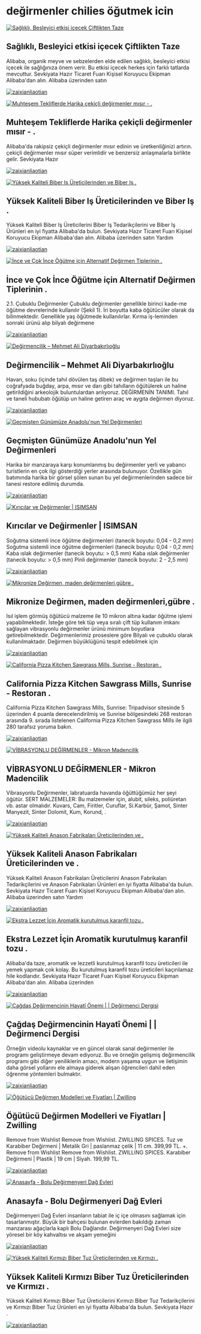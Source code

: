 # değirmenler chilies öğutmek icin
<a href="https://mnn.zoosnet.net/LR/Chatpre.aspx?id=MNN94995150&p=https://topgrinding.com/" target="_blank">![Sağlıklı, Besleyici etkisi içecek Çiftlikten Taze](https://github.com/technlg/images/blob/main/64.jpg)</a>
## Sağlıklı, Besleyici etkisi içecek Çiftlikten Taze
Alibaba, organik meyve ve sebzelerden elde edilen sağlıklı, besleyici etkisi içecek ile sağlığınıza önem verir. Bu etkisi içecek herkes için farklı tatlarda mevcuttur. Sevkiyata Hazır Ticaret Fuarı Kişisel Koruyucu Ekipman Alibaba'dan alın. Alibaba üzerinden satın
<a href="https://mnn.zoosnet.net/LR/Chatpre.aspx?id=MNN94995150&p=https://topgrinding.com/" target="_blank"><img src="https://github.com/technlg/images/raw/main/chat11.jpg" alt="zaixianliaotian"/></a><a href="//whatsapp.shibangsoft.com/WhatsApp.php" ><img src="https://github.com/technlg/images/raw/main/chat11.png" alt=""></a>
<a href="https://mnn.zoosnet.net/LR/Chatpre.aspx?id=MNN94995150&p=https://topgrinding.com/" target="_blank">![Muhteşem Tekliflerde Harika çekiçli değirmenler mısır - .](https://github.com/technlg/images/blob/main/52.jpg)</a>
## Muhteşem Tekliflerde Harika çekiçli değirmenler mısır - .
Alibaba'da rakipsiz çekiçli değirmenler mısır edinin ve üretkenliğinizi artırın. çekiçli değirmenler mısır süper verimlidir ve benzersiz anlaşmalarla birlikte gelir. Sevkiyata Hazır
<a href="https://mnn.zoosnet.net/LR/Chatpre.aspx?id=MNN94995150&p=https://topgrinding.com/" target="_blank"><img src="https://github.com/technlg/images/raw/main/chat11.jpg" alt="zaixianliaotian"/></a><a href="//whatsapp.shibangsoft.com/WhatsApp.php" ><img src="https://github.com/technlg/images/raw/main/chat11.png" alt=""></a>
<a href="https://mnn.zoosnet.net/LR/Chatpre.aspx?id=MNN94995150&p=https://topgrinding.com/" target="_blank">![Yüksek Kaliteli Biber Iş Üreticilerinden ve Biber Iş .](https://github.com/technlg/images/blob/main/12.jpg)</a>
## Yüksek Kaliteli Biber Iş Üreticilerinden ve Biber Iş .
Yüksek Kaliteli Biber Iş Üreticilerini Biber Iş Tedarikçilerini ve Biber Iş Ürünleri en iyi fiyatta Alibaba'da bulun. Sevkiyata Hazır Ticaret Fuarı Kişisel Koruyucu Ekipman Alibaba'dan alın. Alibaba üzerinden satın Yardım
<a href="https://mnn.zoosnet.net/LR/Chatpre.aspx?id=MNN94995150&p=https://topgrinding.com/" target="_blank"><img src="https://github.com/technlg/images/raw/main/chat11.jpg" alt="zaixianliaotian"/></a><a href="//whatsapp.shibangsoft.com/WhatsApp.php" ><img src="https://github.com/technlg/images/raw/main/chat11.png" alt=""></a>
<a href="https://mnn.zoosnet.net/LR/Chatpre.aspx?id=MNN94995150&p=https://topgrinding.com/" target="_blank">![İnce ve Çok İnce Öğütme için Alternatif Değirmen Tiplerinin .](https://github.com/technlg/images/blob/main/4.jpg)</a>
## İnce ve Çok İnce Öğütme için Alternatif Değirmen Tiplerinin .
2.1. Çubuklu Değirmenler Çubuklu değirmenler genellikle birinci kade-me öğütme devrelerinde kullanılır (Şekil 1). İri boyutta kaba öğütücüler olarak da bilinmektedir. Genellikle yaş öğütmede kullanılırlar. Kırma iş-leminden sonraki ürünü alıp bilyalı değirmene
<a href="https://mnn.zoosnet.net/LR/Chatpre.aspx?id=MNN94995150&p=https://topgrinding.com/" target="_blank"><img src="https://github.com/technlg/images/raw/main/chat11.jpg" alt="zaixianliaotian"/></a><a href="//whatsapp.shibangsoft.com/WhatsApp.php" ><img src="https://github.com/technlg/images/raw/main/chat11.png" alt=""></a>
<a href="https://mnn.zoosnet.net/LR/Chatpre.aspx?id=MNN94995150&p=https://topgrinding.com/" target="_blank">![Değirmencilik – Mehmet Ali Diyarbakırlıoğlu](https://github.com/technlg/images/blob/main/59.jpg)</a>
## Değirmencilik – Mehmet Ali Diyarbakırlıoğlu
Havan, soku (içinde tahıl dövülen taş dibek) ve değirmen taşları ile bu coğrafyada buğday, arpa, mısır ve darı gibi tahılların öğütülerek un haline getirildiğini arkeolojik buluntulardan anlıyoruz. DEĞİRMENİN TANIMI. Tahıl ve taneli hububatı öğütüp un haline getiren araç ve aygıta değirmen diyoruz.
<a href="https://mnn.zoosnet.net/LR/Chatpre.aspx?id=MNN94995150&p=https://topgrinding.com/" target="_blank"><img src="https://github.com/technlg/images/raw/main/chat11.jpg" alt="zaixianliaotian"/></a><a href="//whatsapp.shibangsoft.com/WhatsApp.php" ><img src="https://github.com/technlg/images/raw/main/chat11.png" alt=""></a>
<a href="https://mnn.zoosnet.net/LR/Chatpre.aspx?id=MNN94995150&p=https://topgrinding.com/" target="_blank">![Geçmişten Günümüze Anadolu'nun Yel Değirmenleri](https://github.com/technlg/images/blob/main/48.jpg)</a>
## Geçmişten Günümüze Anadolu'nun Yel Değirmenleri
Harika bir manzaraya karşı konumlanmış bu değirmenler yerli ve yabancı turistlerin en çok ilgi gösterdiği yerler arasında bulunuyor. Özellikle gün batımında harika bir görsel şölen sunan bu yel değirmenlerinden sadece bir tanesi restore edilmiş durumda.
<a href="https://mnn.zoosnet.net/LR/Chatpre.aspx?id=MNN94995150&p=https://topgrinding.com/" target="_blank"><img src="https://github.com/technlg/images/raw/main/chat11.jpg" alt="zaixianliaotian"/></a><a href="//whatsapp.shibangsoft.com/WhatsApp.php" ><img src="https://github.com/technlg/images/raw/main/chat11.png" alt=""></a>
<a href="https://mnn.zoosnet.net/LR/Chatpre.aspx?id=MNN94995150&p=https://topgrinding.com/" target="_blank">![Kırıcılar ve Değirmenler | ISIMSAN](https://github.com/technlg/images/blob/main/58.jpg)</a>
## Kırıcılar ve Değirmenler | ISIMSAN
Soğutma sistemli ince öğütme değirmenleri (tanecik boyutu: 0,04 - 0,2 mm) Soğutma sistemli ince öğütme değirmenleri (tanecik boyutu: 0,04 - 0,2 mm) Kaba ıslak değirmenler (tanecik boyutu: > 0,5 mm) Kaba ıslak değirmenler (tanecik boyutu: > 0,5 mm) Pinli değirmenler (tanecik boyutu: 2 - 2,5 mm)
<a href="https://mnn.zoosnet.net/LR/Chatpre.aspx?id=MNN94995150&p=https://topgrinding.com/" target="_blank"><img src="https://github.com/technlg/images/raw/main/chat11.jpg" alt="zaixianliaotian"/></a><a href="//whatsapp.shibangsoft.com/WhatsApp.php" ><img src="https://github.com/technlg/images/raw/main/chat11.png" alt=""></a>
<a href="https://mnn.zoosnet.net/LR/Chatpre.aspx?id=MNN94995150&p=https://topgrinding.com/" target="_blank">![Mikronize Değirmen, maden değirmenleri,gübre .](https://github.com/technlg/images/blob/main/29.jpg)</a>
## Mikronize Değirmen, maden değirmenleri,gübre .
Isıl işlem görmüş öğütücü malzeme ile 10 mikron altına kadar öğütme işlemi yapabilmektedir. İsteğe göre tek tüp veya sıralı çift tüp kullanım imkanı sağlayan vibrasyonlu değirmenler ürünü minimum boyutlara getirebilmektedir. Değirmenlerimiz proseslere göre Bilyalı ve çubuklu olarak kullanılmaktadır. Değirmen büyüklüğünü tespit edebilmek için 
<a href="https://mnn.zoosnet.net/LR/Chatpre.aspx?id=MNN94995150&p=https://topgrinding.com/" target="_blank"><img src="https://github.com/technlg/images/raw/main/chat11.jpg" alt="zaixianliaotian"/></a><a href="//whatsapp.shibangsoft.com/WhatsApp.php" ><img src="https://github.com/technlg/images/raw/main/chat11.png" alt=""></a>
<a href="https://mnn.zoosnet.net/LR/Chatpre.aspx?id=MNN94995150&p=https://topgrinding.com/" target="_blank">![California Pizza Kitchen Sawgrass Mills, Sunrise - Restoran .](https://github.com/technlg/images/blob/main/18.jpg)</a>
## California Pizza Kitchen Sawgrass Mills, Sunrise - Restoran .
California Pizza Kitchen Sawgrass Mills, Sunrise: Tripadvisor sitesinde 5 üzerinden 4 puanla derecelendirilmiş ve Sunrise bölgesindeki 268 restoran arasında 9. sırada listelenen California Pizza Kitchen Sawgrass Mills ile ilgili 280 tarafsız yoruma bakın.
<a href="https://mnn.zoosnet.net/LR/Chatpre.aspx?id=MNN94995150&p=https://topgrinding.com/" target="_blank"><img src="https://github.com/technlg/images/raw/main/chat11.jpg" alt="zaixianliaotian"/></a><a href="//whatsapp.shibangsoft.com/WhatsApp.php" ><img src="https://github.com/technlg/images/raw/main/chat11.png" alt=""></a>
<a href="https://mnn.zoosnet.net/LR/Chatpre.aspx?id=MNN94995150&p=https://topgrinding.com/" target="_blank">![VİBRASYONLU DEĞİRMENLER - Mikron Madencilik](https://github.com/technlg/images/blob/main/64.jpg)</a>
## VİBRASYONLU DEĞİRMENLER - Mikron Madencilik
Vibrasyonlu Değirmenler, labratuarda havanda öğüttüğümüz her şeyi öğütür. SERT MALZEMELER: Bu malzemeler için, alubit, sileks, poliüretan vb. astar olmalıdır. Kuvars, Cam, Firitler, Curuflar, Si.Karbür, Şamot, Sinter Manyezit, Sinter Dolomit, Kum, Korund, .
<a href="https://mnn.zoosnet.net/LR/Chatpre.aspx?id=MNN94995150&p=https://topgrinding.com/" target="_blank"><img src="https://github.com/technlg/images/raw/main/chat11.jpg" alt="zaixianliaotian"/></a><a href="//whatsapp.shibangsoft.com/WhatsApp.php" ><img src="https://github.com/technlg/images/raw/main/chat11.png" alt=""></a>
<a href="https://mnn.zoosnet.net/LR/Chatpre.aspx?id=MNN94995150&p=https://topgrinding.com/" target="_blank">![Yüksek Kaliteli Anason Fabrikaları Üreticilerinden ve .](https://github.com/technlg/images/blob/main/61.jpg)</a>
## Yüksek Kaliteli Anason Fabrikaları Üreticilerinden ve .
Yüksek Kaliteli Anason Fabrikaları Üreticilerini Anason Fabrikaları Tedarikçilerini ve Anason Fabrikaları Ürünleri en iyi fiyatta Alibaba'da bulun. Sevkiyata Hazır Ticaret Fuarı Kişisel Koruyucu Ekipman Alibaba'dan alın. Alibaba üzerinden satın Yardım
<a href="https://mnn.zoosnet.net/LR/Chatpre.aspx?id=MNN94995150&p=https://topgrinding.com/" target="_blank"><img src="https://github.com/technlg/images/raw/main/chat11.jpg" alt="zaixianliaotian"/></a><a href="//whatsapp.shibangsoft.com/WhatsApp.php" ><img src="https://github.com/technlg/images/raw/main/chat11.png" alt=""></a>
<a href="https://mnn.zoosnet.net/LR/Chatpre.aspx?id=MNN94995150&p=https://topgrinding.com/" target="_blank">![Ekstra Lezzet İçin Aromatik kurutulmuş karanfil tozu .](https://github.com/technlg/images/blob/main/6.jpg)</a>
## Ekstra Lezzet İçin Aromatik kurutulmuş karanfil tozu .
Alibaba'da taze, aromatik ve lezzetli kurutulmuş karanfil tozu üreticileri ile yemek yapmak çok kolay. Bu kurutulmuş karanfil tozu üreticileri kaçırılamaz hile kodlarıdır. Sevkiyata Hazır Ticaret Fuarı Kişisel Koruyucu Ekipman Alibaba'dan alın. Alibaba üzerinden
<a href="https://mnn.zoosnet.net/LR/Chatpre.aspx?id=MNN94995150&p=https://topgrinding.com/" target="_blank"><img src="https://github.com/technlg/images/raw/main/chat11.jpg" alt="zaixianliaotian"/></a><a href="//whatsapp.shibangsoft.com/WhatsApp.php" ><img src="https://github.com/technlg/images/raw/main/chat11.png" alt=""></a>
<a href="https://mnn.zoosnet.net/LR/Chatpre.aspx?id=MNN94995150&p=https://topgrinding.com/" target="_blank">![Çağdaş Değirmencinin Hayatî Önemi | | Değirmenci Dergisi](https://github.com/technlg/images/blob/main/6.jpg)</a>
## Çağdaş Değirmencinin Hayatî Önemi | | Değirmenci Dergisi
Örneğin videolu kaynaklar ve en güncel olarak sanal değirmenler ile programı geliştirmeye devam ediyoruz. Bu ve örneğin gelişmiş değirmencilik programı gibi diğer yeniliklerin amacı, modern yaşama uygun ve iletişimin daha görsel yollarını ele almaya giderek alışan öğrencileri dahil eden öğrenme yöntemleri bulmaktır.
<a href="https://mnn.zoosnet.net/LR/Chatpre.aspx?id=MNN94995150&p=https://topgrinding.com/" target="_blank"><img src="https://github.com/technlg/images/raw/main/chat11.jpg" alt="zaixianliaotian"/></a><a href="//whatsapp.shibangsoft.com/WhatsApp.php" ><img src="https://github.com/technlg/images/raw/main/chat11.png" alt=""></a>
<a href="https://mnn.zoosnet.net/LR/Chatpre.aspx?id=MNN94995150&p=https://topgrinding.com/" target="_blank">![Öğütücü Değirmen Modelleri ve Fiyatları | Zwilling](https://github.com/technlg/images/blob/main/62.jpg)</a>
## Öğütücü Değirmen Modelleri ve Fiyatları | Zwilling
Remove from Wishlist Remove from Wishlist. ZWILLING SPICES. Tuz ve Karabiber Değirmeni | Metalik Gri | paslanmaz çelik | 11 cm. 399,99 TL. +. Remove from Wishlist Remove from Wishlist. ZWILLING SPICES. Karabiber Değirmeni | Plastik | 19 cm | Siyah. 199,99 TL.
<a href="https://mnn.zoosnet.net/LR/Chatpre.aspx?id=MNN94995150&p=https://topgrinding.com/" target="_blank"><img src="https://github.com/technlg/images/raw/main/chat11.jpg" alt="zaixianliaotian"/></a><a href="//whatsapp.shibangsoft.com/WhatsApp.php" ><img src="https://github.com/technlg/images/raw/main/chat11.png" alt=""></a>
<a href="https://mnn.zoosnet.net/LR/Chatpre.aspx?id=MNN94995150&p=https://topgrinding.com/" target="_blank">![Anasayfa - Bolu Değirmenyeri Dağ Evleri](https://github.com/technlg/images/blob/main/64.jpg)</a>
## Anasayfa - Bolu Değirmenyeri Dağ Evleri
Değirmenyeri Dağ Evleri insanların tabiat ile iç içe olmasını sağlamak için tasarlanmıştır. Büyük bir bahçesi bulunan evlerden bakıldığı zaman manzarası ağaçlarla kaplı Bolu Dağlarıdır. Değirmenyeri Dağ Evleri size yöresel bir köy kahvaltısı ve akşam yemeğini 
<a href="https://mnn.zoosnet.net/LR/Chatpre.aspx?id=MNN94995150&p=https://topgrinding.com/" target="_blank"><img src="https://github.com/technlg/images/raw/main/chat11.jpg" alt="zaixianliaotian"/></a><a href="//whatsapp.shibangsoft.com/WhatsApp.php" ><img src="https://github.com/technlg/images/raw/main/chat11.png" alt=""></a>
<a href="https://mnn.zoosnet.net/LR/Chatpre.aspx?id=MNN94995150&p=https://topgrinding.com/" target="_blank">![Yüksek Kaliteli Kırmızı Biber Tuz Üreticilerinden ve Kırmızı .](https://github.com/technlg/images/blob/main/5.jpg)</a>
## Yüksek Kaliteli Kırmızı Biber Tuz Üreticilerinden ve Kırmızı .
Yüksek Kaliteli Kırmızı Biber Tuz Üreticilerini Kırmızı Biber Tuz Tedarikçilerini ve Kırmızı Biber Tuz Ürünleri en iyi fiyatta Alibaba'da bulun. Sevkiyata Hazır .
<a href="https://mnn.zoosnet.net/LR/Chatpre.aspx?id=MNN94995150&p=https://topgrinding.com/" target="_blank"><img src="https://github.com/technlg/images/raw/main/chat11.jpg" alt="zaixianliaotian"/></a><a href="//whatsapp.shibangsoft.com/WhatsApp.php" ><img src="https://github.com/technlg/images/raw/main/chat11.png" alt=""></a>
